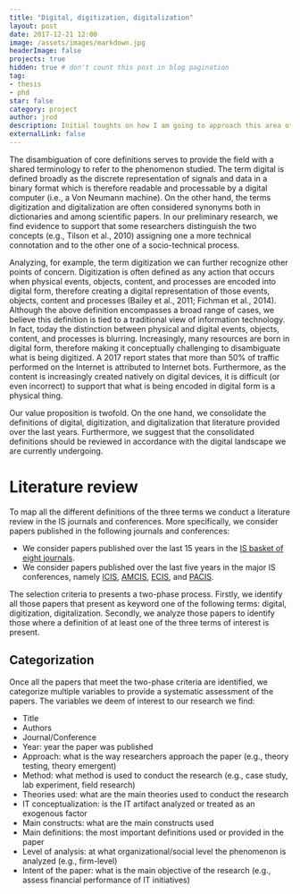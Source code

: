 ```yaml
---
title: "Digital, digitization, digitalization"
layout: post
date: 2017-12-21 12:00
image: /assets/images/markdown.jpg
headerImage: false
projects: true
hidden: true # don't count this post in blog pagination
tag:
- thesis
- phd
star: false
category: project
author: jrod
description: Initial toughts on how I am going to approach this area of research
externalLink: false
---
```


The disambiguation of core definitions serves to provide the field with a shared terminology to refer to the phenomenon studied.
The term digital is defined broadly as the discrete representation of signals and data in a binary format which is therefore readable and processable by a digital computer (i.e., a Von Neumann machine).
On the other hand, the terms digitization and digitalization are often considered synonyms both in dictionaries and among scientific papers. In our preliminary research, we find evidence to support that some researchers distinguish the two concepts (e.g., Tilson et al., 2010) assigning one a more technical connotation and to the other one of a socio-technical process. 

Analyzing, for example, the term digitization we can further recognize other points of concern. Digitization is often defined as any action that occurs when physical events, objects, content, and processes are encoded into digital form, therefore creating a digital representation of those events, objects, content and processes (Bailey et al., 2011; Fichman et al., 2014).
Although the above definition encompasses a broad range of cases, we believe this definition is tied to a traditional view of information technology. In fact, today the distinction between physical and digital events, objects, content, and processes is blurring. Increasingly, many resources are born in digital form, therefore making it conceptually challenging to disambiguate what is being digitized. A 2017 report states that more than 50% of traffic performed on the Internet is attributed to Internet bots. Furthermore, as the content is increasingly created natively on digital devices, it is difficult (or even incorrect) to support that what is being encoded in digital form is a physical thing.

Our value proposition is twofold. On the one hand, we consolidate the definitions of digital, digitization, and digitalization that literature provided over the last years. Furthermore, we suggest that the consolidated definitions should be reviewed in accordance with the digital landscape we are currently undergoing.

# Literature review
To map all the different definitions of the three terms we conduct a literature review in the IS journals and conferences. More specifically, we consider papers published in the following journals and conferences:  
-  We consider papers published over the last 15 years in the [IS basket of eight journals](http://ais.site-ym.com/?page=SeniorScholarBasket&hhSearchTerms=%22basket+and+eight%22).
-  We consider papers published over the last five years in the major IS conferences, namely [ICIS](https://aisnet.org/general/custom.asp?page=ICISPage), [AMCIS](https://aisnet.org/?AMCISPage), [ECIS](https://aisnet.org/page/ECISPage), and [PACIS](https://aisnet.org/page/PACISPage).

The selection criteria to presents a two-phase process. Firstly, we identify all those papers that present as keyword one of the following terms: digital, digitization, digitalization. Secondly, we analyze those papers to identify those where a definition of at least one of the three terms of interest is present.

## Categorization
Once all the papers that meet the two-phase criteria are identified, we categorize multiple variables to provide a systematic assessment of the papers.
The variables we deem of interest to our research we find:
* Title
* Authors
* Journal/Conference
* Year: year the paper was published
* Approach: what is the way researchers approach the paper (e.g., theory testing, theory emergent)
* Method: what method is used to conduct the research (e.g., case study, lab experiment, field research)
* Theories used: what are the main theories used to conduct the research
* IT conceptualization: is the IT artifact analyzed or treated as an exogenous factor
* Main constructs: what are the main constructs used
* Main definitions: the most important definitions used or provided in the paper
* Level of analysis: at what organizational/social level the phenomenon is analyzed (e.g., firm-level)
* Intent of the paper: what is the main objective of the research (e.g., assess financial performance of IT initiatives)
